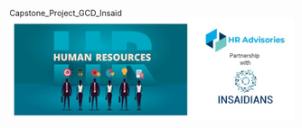 Capstone_Project_GCD_Insaid
![HR image](https://github.com/sagarbhargav/Capstone_Project_1008_GCD_Sagar/blob/main/HR_Advisories_Insaidians.JPG?raw=true)
